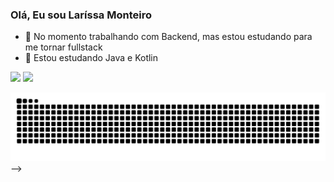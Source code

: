 ### Olá, Eu sou Laríssa Monteiro

- 🔭 No momento trabalhando com Backend, mas estou estudando para me tornar fullstack
- 🌱 Estou estudando Java e Kotlin

<div>
  <img height="180em" src="https://github-readme-stats.vercel.app/api?username=Larissamonteiroo&show_icons=true&theme=tokyonight&include_all_commits=trust&count_private=true"/>
  <img height="180em" src="https://github-readme-stats.vercel.app/api/top-langs/?username=Larissamonteiroo&layout=compact&langs_count=8&theme=tokyonight"/>
</div>

![Snake animation](https://github.com/Larissamonteiroo/Larissamonteiroo/blob/output/github-contribution-grid-snake.svg)
-->

